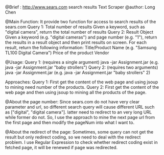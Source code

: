 @Brief : http://www.sears.com search results Text Scraper
@author: Long Chen

@Main Function: 
It provide two function for access to search results of the sears.com
Query 1: Total number of results
Given a keyword, such as "digital camera", return the total number of results
Query 2: Result Object
Given a keyword (e.g. "digital cameras") and page number (e.g. "1"), return the 
results in a result object and then print results on screen. For each result,
return the following information: 
Title/Product Name (e.g. "Samsung TL100 Digital Camera")
Price of the product
Vendor

@Usage: 
Query 1: (requires a single argument)
java -jar Assignment.jar <keyword> (e.g. java -jar Assignment.jar "baby strollers")
Query 2: (requires two arguments)
java -jar Assignment.jar <keyword> <page number> (e.g. java -jar Assignment.jar "baby strollers" 2)


Approaches: 
Query 1: First get the content of the web page and using jsoup to mining need
number of the products.
Query 2: First get the content of the web page and then using jsoup to mining
all the products of the page.

@About the page number: 
Since sears.com do not have very clear parameter and url, so different search
query will cause different URL such as ["digital", "digital camera"]. latter
need to redirect to an very long URL while former do not.
So, I use the approach to mine the next page url from the first page and then
modify the pageNum into what I want to.

@About the redirect of the page: 
Sometimes, some query can not get the result but only redirect coding, so we
need to deal with the redirect problem. I use Regular Expression to check
whether redirect coding exist in fetched page, it will be renewed if page was redirected.

